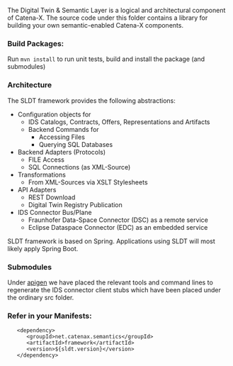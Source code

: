 <!---
Copyright (c) 2021-2022 T-Systems International GmbH (Catena-X Consortium)

See the AUTHORS file(s) distributed with this work for additional
information regarding authorship.

See the LICENSE file(s) distributed with this work for
additional information regarding license terms.
-->

The Digital Twin & Semantic Layer is a logical and architectural component of Catena-X.
The source code under this folder contains a library for building your own semantic-enabled Catena-X components. 

### Build Packages:

Run `mvn install` to run unit tests, build and install the package (and submodules)

### Architecture

The SLDT framework provides the following abstractions:
- Configuration objects for 
  - IDS Catalogs, Contracts, Offers, Representations and Artifacts
  - Backend Commands for
    - Accessing Files
    - Querying SQL Databases
- Backend Adapters (Protocols)
  - FILE Access
  - SQL Connections (as XML-Source)
- Transformations
  - From XML-Sources via XSLT Stylesheets
- API Adapters
  - REST Download
  - Digital Twin Registry Publication
- IDS Connector Bus/Plane
  - Fraunhofer Data-Space Connector (DSC) as a remote service
  - Eclipse Dataspace Connector (EDC) as an embedded service

SLDT framework is based on Spring.
Applications using SLDT will most likely apply Spring Boot.

### Submodules

Under [apigen](apigen) we have placed the relevant tools and command lines to regenerate the
IDS connector client stubs which have been placed under the ordinary src folder.

### Refer in your Manifests:

```
   <dependency>
      <groupId>net.catenax.semantics</groupId>
      <artifactId>framework</artifactId>
      <version>${sldt.version}</version>
   </dependency>
```
